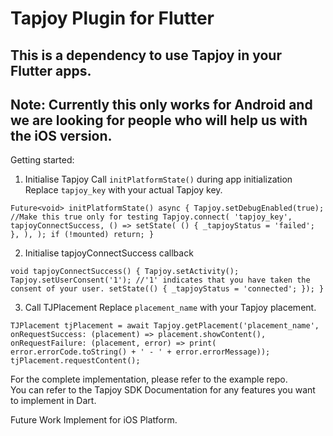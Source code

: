# **Tapjoy Plugin for Flutter**

## This is a dependency to use Tapjoy in your Flutter apps. 
## Note: Currently this only works for Android and we are looking for people who will help us with the iOS version. 

Getting started:
1. Initialise Tapjoy 
Call `initPlatformState()` during app initialization
Replace `tapjoy_key` with your actual Tapjoy key.

 `Future<void> initPlatformState() async {
    Tapjoy.setDebugEnabled(true);  //Make this true only for testing
    Tapjoy.connect(
      'tapjoy_key',
      tapjoyConnectSuccess,
      () => setState(
        () {
          _tapjoyStatus = 'failed';
        },
      ),
    );
    if (!mounted) return;
  }`
  
 2. Initialise tapjoyConnectSuccess callback
 
 `void tapjoyConnectSuccess() {
    Tapjoy.setActivity();
    Tapjoy.setUserConsent('1'); //'1' indicates that you have taken the consent of your user.
    setState(() {
      _tapjoyStatus = 'connected';
    });
  }`
  
  3. Call TJPlacement 
  Replace `placement_name` with your Tapjoy placement. 
  
  `TJPlacement tjPlacement = await Tapjoy.getPlacement('placement_name',
                    onRequestSuccess: (placement) => placement.showContent(),
                    onRequestFailure: (placement, error) => print(
                        error.errorCode.toString() +
                            ' - ' +
                            error.errorMessage));
                tjPlacement.requestContent();`
                
            
  For the complete implementation, please refer to the example repo.        
  You can refer to the Tapjoy SDK Documentation for any features you want to implement in Dart.
  
  Future Work
  Implement for iOS Platform.
